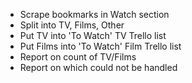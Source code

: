 - Scrape bookmarks in Watch section
- Split into TV, Films, Other
- Put TV into 'To Watch' TV Trello list
- Put Films into 'To Watch' Film Trello list
- Report on count of TV/Films
- Report on which could not be handled